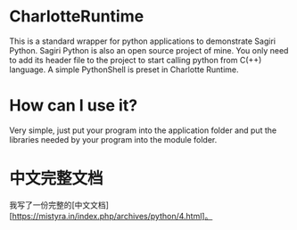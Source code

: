 # CharlotteRuntime
This is a standard wrapper for python applications to demonstrate Sagiri Python.
Sagiri Python is also an open source project of mine.
You only need to add its header file to the project to start calling python from C(++) language.
A simple PythonShell is preset in Charlotte Runtime.


# How can I use it?
Very simple, just put your program into the application folder and put the libraries needed by your program into the module folder.


# 中文完整文档
我写了一份完整的[中文文档][https://mistyra.in/index.php/archives/python/4.html]。
